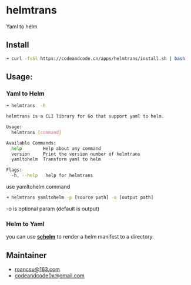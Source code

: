 # helmtrans
Yaml to helm 

## Install

```sh
➜ curl -fsSl https://codeandcode.cn/apps/helmtrans/install.sh | bash
```

## Usage:

### Yaml to Helm

```sh
➜ helmtrans  -h

helmtrans is a CLI library for Go that support yaml to helm.

Usage:
  helmtrans [command]

Available Commands:
  help        Help about any command
  version     Print the version number of helmtrans
  yamltohelm  Transform yaml to helm

Flags:
  -h, --help   help for helmtrans
```

use yamltohelm command

```sh
➜ helmtrans yamltohelm -p [source path] -o [output path]
```
-o is optional param (default is output)


### Helm to Yaml

you can use [**schelm**](https://github.com/databus23/schelm) to render a helm manifest to a directory.

## Maintainer
- roancsu@163.com
- codeandcode0x@gmail.com